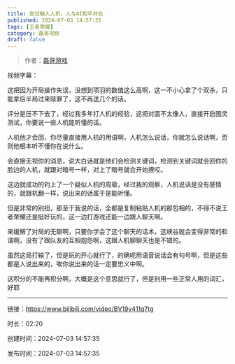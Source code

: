 ```yaml
---
title: 尝试融入人机，人与AI和平共处
published: 2024-07-03 14:57:35
tags: [王者荣耀]
category: 磊哥视频
draft: false
---
```



> 作者：[磊哥游戏](https://space.bilibili.com/268941858?spm_id_from=333.788.upinfo.head.click)

视频字幕：

这把因为开局操作失误，没想到项羽的数值这么高啊，这一不小心拿了个双杀，只能拿后半局过来赎罪了，这不再送几个的话。

评分是压不下去了，经过我多年打人机的经验，这把对面不太像人，直接开启图灵测试，你要说一些人机能听懂的话。

人机他才会回，你尽量直接用人机的用语啊，人机怎么说话，你就怎么说话啊，否则他根本听不懂你在说什么。

会直接无视你的消息，说大白话就是他们会检测关键词，检测到关键词就会回你的脸边的人机，就跟对暗号一样，对上了暗号就会开始撩哎。

这边就成功的钓上了一个疑似人机的周瑜，经过我的观察，人机说话是没有感情的，就跟机翻一样，说出来的话属于是能听懂。

但是非常的别扭，那至于我说的话，全都是复制粘贴人机的那包相的，不得不说王者荣耀还是挺好玩的，这一边打游戏还能一边跟人聊天啊。

来缓解了对局的无聊啊，只要你学会了这个聊天的话术，这峡谷就会变得非常的和谐啊，没有了跟队友的互相抱怨啊，这跟人机聊聊天也是不错的。

虽然这局打输了，但是玩的开心就行了，的确呢用语音说话会有句号啊，但是这些都是人说出来的，唉你说出来的话一定要忠义中啊。

这积分的不能再积分啊，大概是这个意思就行了，但是别用一些正常人用的词汇，好耶

---


链接：https://www.bilibili.com/video/BV19y411q7tg



时长：02:20

创建时间：2024-07-03 14:57:35

发布时间：2024-07-03 14:57:35
